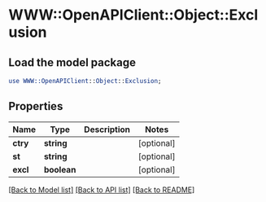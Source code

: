 # WWW::OpenAPIClient::Object::Exclusion

## Load the model package
```perl
use WWW::OpenAPIClient::Object::Exclusion;
```

## Properties
Name | Type | Description | Notes
------------ | ------------- | ------------- | -------------
**ctry** | **string** |  | [optional] 
**st** | **string** |  | [optional] 
**excl** | **boolean** |  | [optional] 

[[Back to Model list]](../README.md#documentation-for-models) [[Back to API list]](../README.md#documentation-for-api-endpoints) [[Back to README]](../README.md)


